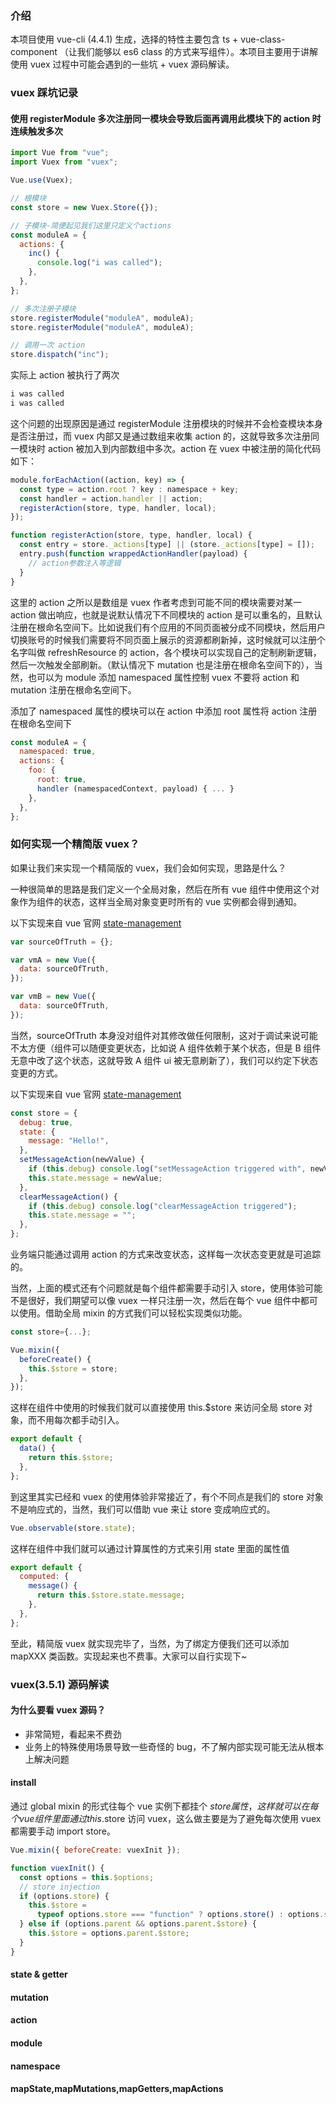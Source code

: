 ### 介绍

本项目使用 vue-cli (4.4.1) 生成，选择的特性主要包含 ts + vue-class-component （让我们能够以 es6 class 的方式来写组件）。本项目主要用于讲解使用 vuex 过程中可能会遇到的一些坑 + vuex 源码解读。

### vuex 踩坑记录

#### 使用 registerModule 多次注册同一模块会导致后面再调用此模块下的 action 时连续触发多次

```js
import Vue from "vue";
import Vuex from "vuex";

Vue.use(Vuex);

// 根模块
const store = new Vuex.Store({});

// 子模块-简便起见我们这里只定义个actions
const moduleA = {
  actions: {
    inc() {
      console.log("i was called");
    },
  },
};

// 多次注册子模块
store.registerModule("moduleA", moduleA);
store.registerModule("moduleA", moduleA);

// 调用一次 action
store.dispatch("inc");
```

实际上 action 被执行了两次

```sh
i was called
i was called
```

这个问题的出现原因是通过 registerModule 注册模块的时候并不会检查模块本身是否注册过，而 vuex 内部又是通过数组来收集 action 的，这就导致多次注册同一模块时 action 被加入到内部数组中多次。action 在 vuex 中被注册的简化代码如下：

```js
module.forEachAction((action, key) => {
  const type = action.root ? key : namespace + key;
  const handler = action.handler || action;
  registerAction(store, type, handler, local);
});

function registerAction(store, type, handler, local) {
  const entry = store._actions[type] || (store._actions[type] = []);
  entry.push(function wrappedActionHandler(payload) {
    // action参数注入等逻辑
  }
}
```

这里的 action 之所以是数组是 vuex 作者考虑到可能不同的模块需要对某一 action 做出响应，也就是说默认情况下不同模块的 action 是可以重名的，且默认注册在根命名空间下。比如说我们有个应用的不同页面被分成不同模块，然后用户切换账号的时候我们需要将不同页面上展示的资源都刷新掉，这时候就可以注册个名字叫做 refreshResource 的 action，各个模块可以实现自己的定制刷新逻辑，然后一次触发全部刷新。（默认情况下 mutation 也是注册在根命名空间下的），当然，也可以为 module 添加 namespaced 属性控制 vuex 不要将 action 和 mutation 注册在根命名空间下。

添加了 namespaced 属性的模块可以在 action 中添加 root 属性将 action 注册在根命名空间下

```js
const moduleA = {
  namespaced: true,
  actions: {
    foo: {
      root: true,
      handler (namespacedContext, payload) { ... }
    },
  },
};
```

### 如何实现一个精简版 vuex？

如果让我们来实现一个精简版的 vuex，我们会如何实现，思路是什么？

一种很简单的思路是我们定义一个全局对象，然后在所有 vue 组件中使用这个对象作为组件的状态，这样当全局对象变更时所有的 vue 实例都会得到通知。

以下实现来自 vue 官网 [state-management](https://vuejs.org/v2/guide/state-management.html)

```js
var sourceOfTruth = {};

var vmA = new Vue({
  data: sourceOfTruth,
});

var vmB = new Vue({
  data: sourceOfTruth,
});
```

当然，sourceOfTruth 本身没对组件对其修改做任何限制，这对于调试来说可能不太方便（组件可以随便变更状态，比如说 A 组件依赖于某个状态，但是 B 组件无意中改了这个状态，这就导致 A 组件 ui 被无意刷新了），我们可以约定下状态变更的方式。

以下实现来自 vue 官网 [state-management](https://vuejs.org/v2/guide/state-management.html)

```js
const store = {
  debug: true,
  state: {
    message: "Hello!",
  },
  setMessageAction(newValue) {
    if (this.debug) console.log("setMessageAction triggered with", newValue);
    this.state.message = newValue;
  },
  clearMessageAction() {
    if (this.debug) console.log("clearMessageAction triggered");
    this.state.message = "";
  },
};
```

业务端只能通过调用 action 的方式来改变状态，这样每一次状态变更就是可追踪的。

当然，上面的模式还有个问题就是每个组件都需要手动引入 store，使用体验可能不是很好，我们期望可以像 vuex 一样只注册一次，然后在每个 vue 组件中都可以使用。借助全局 mixin 的方式我们可以轻松实现类似功能。

```js
const store={...};

Vue.mixin({
  beforeCreate() {
    this.$store = store;
  },
});
```

这样在组件中使用的时候我们就可以直接使用 this.\$store 来访问全局 store 对象，而不用每次都手动引入。

```js
export default {
  data() {
    return this.$store;
  },
};
```

到这里其实已经和 vuex 的使用体验非常接近了，有个不同点是我们的 store 对象不是响应式的，当然，我们可以借助 vue 来让 store 变成响应式的。

```js
Vue.observable(store.state);
```

这样在组件中我们就可以通过计算属性的方式来引用 state 里面的属性值

```js
export default {
  computed: {
    message() {
      return this.$store.state.message;
    },
  },
};
```

至此，精简版 vuex 就实现完毕了，当然，为了绑定方便我们还可以添加 mapXXX 类函数。实现起来也不费事。大家可以自行实现下~

### vuex(3.5.1) 源码解读

#### 为什么要看 vuex 源码？

- 非常简短，看起来不费劲
- 业务上的特殊使用场景导致一些奇怪的 bug，不了解内部实现可能无法从根本上解决问题

#### install

通过 global mixin 的形式往每个 vue 实例下都挂个 $store 属性，这样就可以在每个 vue 组件里面通过 this.$store 访问 vuex，这么做主要是为了避免每次使用 vuex 都需要手动 import store。

```js
Vue.mixin({ beforeCreate: vuexInit });

function vuexInit() {
  const options = this.$options;
  // store injection
  if (options.store) {
    this.$store =
      typeof options.store === "function" ? options.store() : options.store;
  } else if (options.parent && options.parent.$store) {
    this.$store = options.parent.$store;
  }
}
```

#### state & getter

#### mutation

#### action

#### module

#### namespace

#### mapState,mapMutations,mapGetters,mapActions
